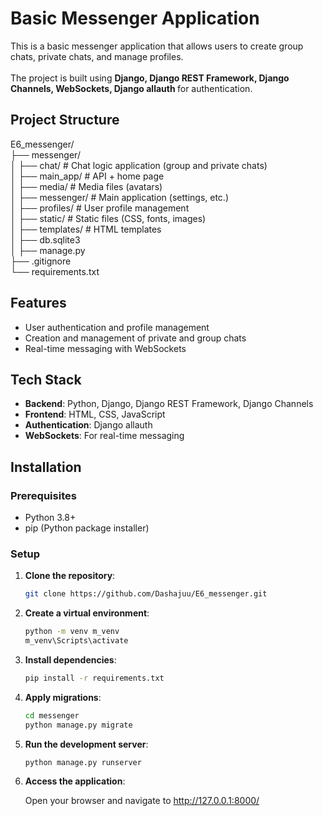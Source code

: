 # Basic Messenger Application

This is a basic messenger application that allows users to create group chats, private chats, and manage profiles. <br><br>
The project is built using <b>Django, Django REST Framework, Django Channels, WebSockets, Django allauth </b> for authentication.

## Project Structure
E6_messenger/<br>
├── messenger/<br>
│ ├── chat/ # Chat logic application (group and private chats)<br>
│ ├── main_app/ # API + home page<br>
│ ├── media/ # Media files (avatars)<br>
│ ├── messenger/ # Main application (settings, etc.)<br>
│ ├── profiles/ # User profile management<br>
│ ├── static/ # Static files (CSS, fonts, images)<br>
│ ├── templates/ # HTML templates<br>
│ ├── db.sqlite3<br>
│ ├── manage.py<br>
├── .gitignore<br>
└── requirements.txt<br>

## Features

- User authentication and profile management
- Creation and management of private and group chats
- Real-time messaging with WebSockets

## Tech Stack

- **Backend**: Python, Django, Django REST Framework, Django Channels
- **Frontend**: HTML, CSS, JavaScript
- **Authentication**: Django allauth
- **WebSockets**: For real-time messaging

## Installation

### Prerequisites

- Python 3.8+
- pip (Python package installer)

### Setup

1. **Clone the repository**:

   ```bash
   git clone https://github.com/Dashajuu/E6_messenger.git
   
2. **Create a virtual environment**:

   ```bash
   python -m venv m_venv
   m_venv\Scripts\activate
4. **Install dependencies**:

   ```bash
   pip install -r requirements.txt

5. **Apply migrations**:

   ```bash
   cd messenger
   python manage.py migrate

6. **Run the development server**:

   ```bash
   python manage.py runserver

7. **Access the application**:

   Open your browser and navigate to http://127.0.0.1:8000/
